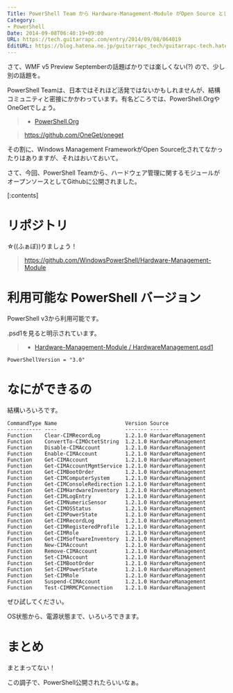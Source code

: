 ```yaml
---
Title: PowerShell Team から Hardware-Management-Module がOpen Source として公開されました
Category:
- PowerShell
Date: 2014-09-08T06:40:19+09:00
URL: https://tech.guitarrapc.com/entry/2014/09/08/064019
EditURL: https://blog.hatena.ne.jp/guitarrapc_tech/guitarrapc-tech.hatenablog.com/atom/entry/12921228815732284042
---
```


さて、WMF v5 Preview Septemberの話題ばかりでは楽しくない(?) ので、少し別の話題を。

PowerShell Teamは、日本ではそれほど活発ではないかもしれませんが、結構コミュニティと密接にかかわっています。有名どころでは、PowerShell.OrgやOneGetでしょう。

> - [PowerShell.Org](http://powershell.org/wp/)


> https://github.com/OneGet/oneget


その割に、Windows Management FrameworkがOpen Source化されてなかったりはありますが、それはおいておいて。

さて、今回、PowerShell Teamから、ハードウェア管理に関するモジュールがオープンソースとしてGithubに公開されました。


[:contents]

# リポジトリ

☆((ふぁぼ))りましょう！

> https://github.com/WindowsPowerShell/Hardware-Management-Module


# 利用可能な PowerShell バージョン

PowerShell v3から利用可能です。

.psd1を見ると明示されています。

> - [Hardware-Management-Module / HardwareManagement.psd1](https://github.com/WindowsPowerShell/Hardware-Management-Module/blob/master/HardwareManagement.psd1#L21)

```
PowerShellVersion = "3.0"
```

# なにができるの

結構いろいろです。

```
CommandType Name                      Version Source
----------- ----                      ------- ------
Function    Clear-CIMRecordLog        1.2.1.0 HardwareManagement
Function    ConvertTo-CIMOctetString  1.2.1.0 HardwareManagement
Function    Disable-CIMAccount        1.2.1.0 HardwareManagement
Function    Enable-CIMAccount         1.2.1.0 HardwareManagement
Function    Get-CIMAccount            1.2.1.0 HardwareManagement
Function    Get-CIMAccountMgmtService 1.2.1.0 HardwareManagement
Function    Get-CIMBootOrder          1.2.1.0 HardwareManagement
Function    Get-CIMComputerSystem     1.2.1.0 HardwareManagement
Function    Get-CIMConsoleRedirection 1.2.1.0 HardwareManagement
Function    Get-CIMHardwareInventory  1.2.1.0 HardwareManagement
Function    Get-CIMLogEntry           1.2.1.0 HardwareManagement
Function    Get-CIMNumericSensor      1.2.1.0 HardwareManagement
Function    Get-CIMOSStatus           1.2.1.0 HardwareManagement
Function    Get-CIMPowerState         1.2.1.0 HardwareManagement
Function    Get-CIMRecordLog          1.2.1.0 HardwareManagement
Function    Get-CIMRegisteredProfile  1.2.1.0 HardwareManagement
Function    Get-CIMRole               1.2.1.0 HardwareManagement
Function    Get-CIMSoftwareInventory  1.2.1.0 HardwareManagement
Function    New-CIMAccount            1.2.1.0 HardwareManagement
Function    Remove-CIMAccount         1.2.1.0 HardwareManagement
Function    Set-CIMAccount            1.2.1.0 HardwareManagement
Function    Set-CIMBootOrder          1.2.1.0 HardwareManagement
Function    Set-CIMPowerState         1.2.1.0 HardwareManagement
Function    Set-CIMRole               1.2.1.0 HardwareManagement
Function    Suspend-CIMAccount        1.2.1.0 HardwareManagement
Function    Test-CIMRMCPConnection    1.2.1.0 HardwareManagement
```

ぜひ試してください。

OS状態から、電源状態まで、いろいろできます。

# まとめ

まとまってない！

この調子で、PowerShell公開されたらいいなぁ。
